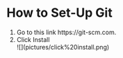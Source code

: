 <h1>How to Set-Up Git</h1>

<ol>
    <li>Go to this link https://git-scm.com.</li>
    <li>Click Install</li>
    ![](pictures/click%20install.png)